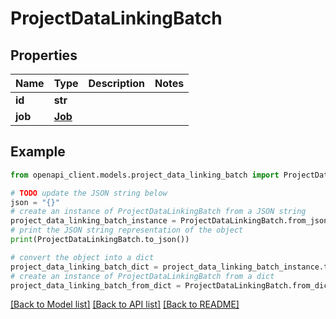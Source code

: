 # ProjectDataLinkingBatch


## Properties

Name | Type | Description | Notes
------------ | ------------- | ------------- | -------------
**id** | **str** |  | 
**job** | [**Job**](Job.md) |  | 

## Example

```python
from openapi_client.models.project_data_linking_batch import ProjectDataLinkingBatch

# TODO update the JSON string below
json = "{}"
# create an instance of ProjectDataLinkingBatch from a JSON string
project_data_linking_batch_instance = ProjectDataLinkingBatch.from_json(json)
# print the JSON string representation of the object
print(ProjectDataLinkingBatch.to_json())

# convert the object into a dict
project_data_linking_batch_dict = project_data_linking_batch_instance.to_dict()
# create an instance of ProjectDataLinkingBatch from a dict
project_data_linking_batch_from_dict = ProjectDataLinkingBatch.from_dict(project_data_linking_batch_dict)
```
[[Back to Model list]](../README.md#documentation-for-models) [[Back to API list]](../README.md#documentation-for-api-endpoints) [[Back to README]](../README.md)


